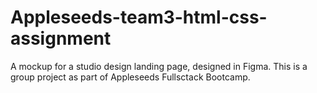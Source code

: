 # Appleseeds-team3-html-css-assignment
A mockup for a studio design landing page, designed in Figma.
This is a group project as part of Appleseeds Fullsctack Bootcamp.
